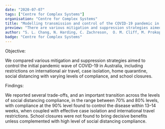 ```yaml
---
date: "2020-07-07"
tags: ["Centre for Complex Systems"]
organisation: "Centre for Complex Systems"
title: "Modelling transmission and control of the COVID-19 pandemic in Australia"
preview: "There are various mitigation and suppression strategies aimed to control the spread of COVID-19, how do we quantify their relative benefits?"
author: "S. L. Chang, N. Harding, C. Zachreson,  O. M. Cliff, M. Prokopenko, Center for Complex Systems"
badge: "Centre for Complex Systems"
---
```


Objective: 

We compared various mitigation and suppression strategies aimed to control the initial pandemic wave of COVID-19 in Australia, including restrictions on international air travel, case isolation, home quarantine, social distancing with varying levels of compliance, and school closures.

Findings: 

We reported several trade-offs, and an important transition across the levels of social distancing compliance, in the range between 70% and 80% levels, with compliance at the 90% level found to control the disease within 13–14 weeks, when coupled with effective case isolation and international travel restrictions. School closures were not found to bring decisive benefits unless complemented with high level of social distancing compliance.


